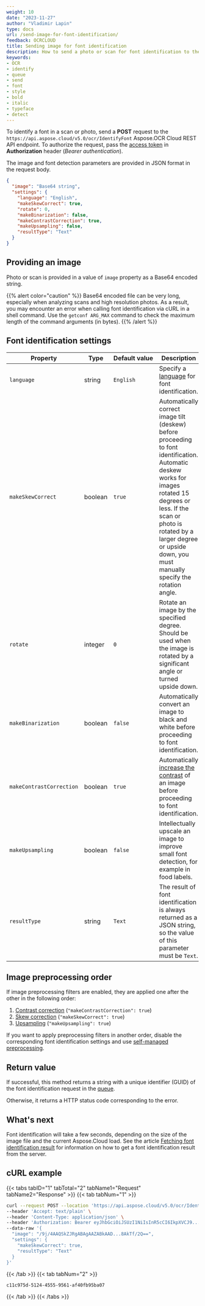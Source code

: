 ```yaml
---
weight: 10
date: "2023-11-27"
author: "Vladimir Lapin"
type: docs
url: /send-image-for-font-identification/
feedback: OCRCLOUD
title: Sending image for font identification
description: How to send a photo or scan for font identification to the Aspose.OCR Cloud API.
keywords:
- OCR
- identify
- queue
- send
- font
- style
- bold
- italic
- typeface
- detect
---
```


To identify a font in a scan or photo, send a **POST** request to the `https://api.aspose.cloud/v5.0/ocr/IdentifyFont` Aspose.OCR Cloud REST API endpoint. To authorize the request, pass the [access token](/ocr/authorization/) in **Authorization** header (_Bearer authentication_).

The image and font detection parameters are provided in JSON format in the request body.

```json
{
  "image": "Base64 string",
  "settings": {
    "language": "English",
    "makeSkewCorrect": true,
    "rotate": 0,
    "makeBinarization": false,
    "makeContrastCorrection": true,
    "makeUpsampling": false,
    "resultType": "Text"
  }
}
```

## Providing an image

Photo or scan is provided in a value of `image` property as a Base64 encoded string.

{{% alert color="caution" %}}
Base64 encoded file can be very long, especially when analyzing scans and high resolution photos. As a result, you may encounter an error when calling font identification via cURL in a shell command. Use the `getconf ARG_MAX` command to check the maximum length of the command arguments (in bytes).
{{% /alert %}}

## Font identification settings

Property | Type | Default&nbsp;value | Description
------- | ---- | ------------- | -----------
`language` | string | `English` | Specify a [language](/ocr/supported-languages/) for font identification.
`makeSkewCorrect` | boolean | `true` | Automatically correct image tilt (deskew) before proceeding to font identification.<br />Automatic deskew works for images rotated 15 degrees or less. If the scan or photo is rotated by a larger degree or upside down, you must manually specify the rotation angle.
`rotate` | integer | `0` | Rotate an image by the specified degree.<br />Should be used when the image is rotated by a significant angle or turned upside down.
`makeBinarization` | boolean | `false` | Automatically convert an image to black and white before proceeding to font identification.
`makeContrastCorrection` | boolean | `true` | Automatically [increase the contrast](/ocr/correct-image-contrast/) of an image before proceeding to font identification.
`makeUpsampling` | boolean | `false` | Intellectually upscale an image to improve small font detection, for example in food labels.
`resultType` | string | `Text` | The result of font identification is always returned as a JSON string, so the value of this parameter must be `Text`.

## Image preprocessing order

If image preprocessing filters are enabled, they are applied one after the other in the following order:

1. [Contrast correction](/ocr/correct-image-contrast/) (`"makeContrastCorrection": true`)
2. [Skew correction](/ocr/deskew-image/#using-the-recognition-setting) (`"makeSkewCorrect": true`)
3. [Upsampling](/ocr/upsample-image/#using-the-recognition-setting) (`"makeUpsampling": true`)

If you want to apply preprocessing filters in another order, disable the corresponding font identification settings and use [self-managed preprocessing](/ocr/preprocess-image/).

## Return value

If successful, this method returns a string with a unique identifier (GUID) of the font identification request in the [queue](/ocr/recognition-workflow/).

Otherwise, it returns a HTTP status code corresponding to the error.

## What's next

Font identification will take a few seconds, depending on the size of the image file and the current Aspose.Cloud load. See the article [Fetching font identification result](/ocr/fetch-font-identification-result/) for information on how to get a font identification result from the server.

## cURL example

{{< tabs tabID="1" tabTotal="2" tabName1="Request" tabName2="Response" >}}
{{< tab tabNum="1" >}}
```bash
curl --request POST --location 'https://api.aspose.cloud/v5.0/ocr/IdentifyFont' \
--header 'Accept: text/plain' \
--header 'Content-Type: application/json' \
--header 'Authorization: Bearer eyJhbGciOiJSUzI1NiIsInR5cCI6IkpXVCJ9...HaRYOxBcCRCPLnrFCVXpw7UA' \
--data-raw '{
  "image": "/9j/4AAQSkZJRgABAgAAZABkAAD...8AkTf/2Q==",
  "settings": {
    "makeSkewCorrect": true,
    "resultType": "Text"
  }
}'
```
{{< /tab >}}
{{< tab tabNum="2" >}}
```
c11c975d-5124-4555-9561-af40fb95ba07
```
{{< /tab >}}
{{< /tabs >}}
